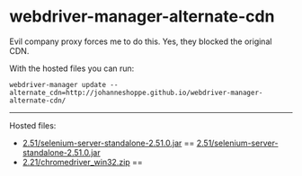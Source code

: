 # webdriver-manager-alternate-cdn

Evil company proxy forces me to do this.
Yes, they blocked the original CDN.

With the hosted files you can run:

```
webdriver-manager update --alternate_cdn=http://johanneshoppe.github.io/webdriver-manager-alternate-cdn/
```

<hr>


Hosted files:

* [2.51/selenium-server-standalone-2.51.0.jar](https://selenium-release.storage.googleapis.com/2.51/selenium-server-standalone-2.51.0.jar) == [2.51/selenium-server-standalone-2.51.0.jar](http://johanneshoppe.github.io/webdriver-manager-alternate-cdn/2.51/selenium-server-standalone-2.51.0.jar)
* [2.21/chromedriver_win32.zip](https://chromedriver.storage.googleapis.com/2.21/chromedriver_win32.zip) == [](http://johanneshoppe.github.io/webdriver-manager-alternate-cdn/2.21/chromedriver_win32.zip)
